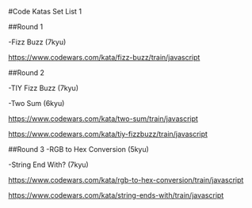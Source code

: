 #Code Katas Set List 1

##Round 1

-Fizz Buzz (7kyu)

https://www.codewars.com/kata/fizz-buzz/train/javascript





















##Round 2

-TIY Fizz Buzz (7kyu)

-Two Sum (6kyu)

https://www.codewars.com/kata/two-sum/train/javascript

https://www.codewars.com/kata/tiy-fizzbuzz/train/javascript






















##Round 3
-RGB to Hex Conversion (5kyu)

-String End With? (7kyu)

https://www.codewars.com/kata/rgb-to-hex-conversion/train/javascript

https://www.codewars.com/kata/string-ends-with/train/javascript